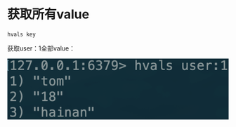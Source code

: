 # 获取所有value

```text
hvals key
```

获取user：1全部value：

![](../../.gitbook/assets/image%20%2822%29.png)

